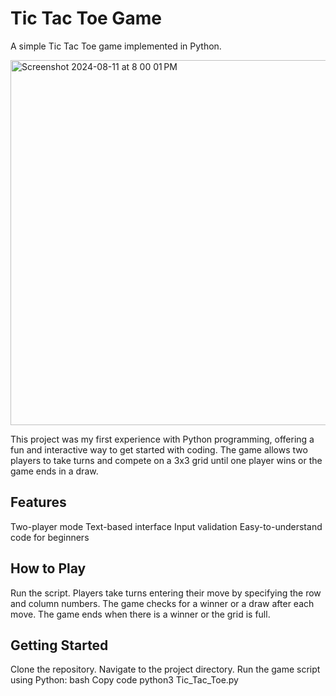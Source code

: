 # Tic Tac Toe Game
A simple Tic Tac Toe game implemented in Python.


<img width="584" alt="Screenshot 2024-08-11 at 8 00 01 PM" src="https://github.com/user-attachments/assets/6d30b03e-9cb6-4d4e-99f7-047244fb9160">




This project was my first experience with Python programming, offering a fun and interactive way to get started with coding. 
The game allows two players to take turns and compete on a 3x3 grid until one player wins or the game ends in a draw.

## Features
Two-player mode
Text-based interface
Input validation
Easy-to-understand code for beginners

## How to Play
Run the script.
Players take turns entering their move by specifying the row and column numbers.
The game checks for a winner or a draw after each move.
The game ends when there is a winner or the grid is full.

## Getting Started
Clone the repository.
Navigate to the project directory.
Run the game script using Python:
bash
Copy code
python3 Tic_Tac_Toe.py
